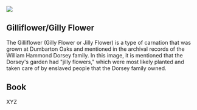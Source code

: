<a href="https://juncture-digital.org"><img src="https://juncture-digital.org/images/ve-button.png"></a>

<param ve-config 
       title="Gilliflower/Jilly Flower"
       author="Kyra March"
       banner="93586813_3252343754784183_882046404103503872_n.jpg"
       layout="vertical"> 

## Gilliflower/Gilly Flower

The Gilliflower (Gilly Flower or Jilly Flower) is a type of carnation that was grown at Dumbarton Oaks and mentioned in the archival records of the William Hammond Dorsey family. In this image, it is mentioned that the Dorsey's garden had "jilly flowers," which were most likely planted and taken care of by enslaved people that the Dorsey family owned. 
<param ve-image region="83,408,262,196" url="Dorsey p. 2 (Unknown – Diary Entries).png">



## Book

XYZ
<param ve-iframe src="https://books.google.com/books?id=AFA7AQAAMAAJ&pg=PAG205&output=embed">
